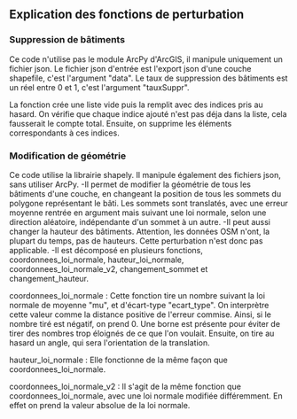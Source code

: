## Explication des fonctions de perturbation

### Suppression de bâtiments
Ce code n'utilise pas le module ArcPy d'ArcGIS, il manipule uniquement un fichier json.
Le fichier json d'entrée est l'export json d'une couche shapefile, c'est l'argument "data".
Le taux de suppression des bâtiments est un réel entre 0 et 1, c'est l'argument "tauxSuppr".

La fonction crée une liste vide puis la remplit avec des indices pris au hasard. On vérifie que chaque indice ajouté n'est pas déja dans la liste, cela fausserait le compte total.
Ensuite, on supprime les éléments correspondants à ces indices.

### Modification de géométrie	
Ce code utilise la librairie shapely. Il manipule également des fichiers json, sans utiliser ArcPy.
  -Il permet de modifier la géométrie de tous les bâtiments d'une couche, en changeant la position de tous les sommets du polygone représentant le bâti. Les sommets sont translatés, avec une erreur moyenne rentrée en argument mais suivant une loi normale, selon une direction aléatoire, indépendante d'un sommet à un autre.
  -Il peut aussi changer la hauteur des bâtiments. Attention, les données OSM n'ont, la plupart du temps, pas de hauteurs. Cette perturbation n'est donc pas applicable.
  -Il est décomposé en plusieurs fonctions, coordonnees_loi_normale, hauteur_loi_normale, coordonnees_loi_normale_v2, changement_sommet et changement_hauteur.

coordonnees_loi_normale : Cette fonction tire un nombre suivant la loi normale de moyenne "mu", et d'écart-type "ecart_type". On interprètre cette valeur comme la distance positive de l'erreur commise. Ainsi, si le nombre tiré est négatif, on prend 0. Une borne est présente pour éviter de tirer des nombres trop éloignés de ce que l'on voulait. Ensuite, on tire au hasard un angle, qui sera l'orientation de la translation. 

hauteur_loi_normale : Elle fonctionne de la même façon que coordonnees_loi_normale.

coordonnees_loi_normale_v2 : Il s'agit de la même fonction que coordonnees_loi_normale, avec une loi normale modifiée différemment. En effet on prend la valeur absolue de la loi normale.
